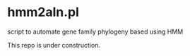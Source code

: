 # hmm2aln.pl
script to automate gene family phylogeny based using HMM

This repo is under construction.
